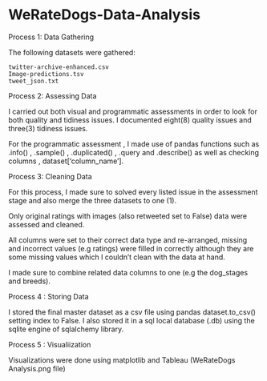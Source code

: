 # WeRateDogs-Data-Analysis


Process 1: Data Gathering

The following datasets were gathered:

    twitter-archive-enhanced.csv
    Image-predictions.tsv
    tweet_json.txt
    
Process 2: Assessing Data

I carried out both visual and programmatic assessments in order to look for both quality and tidiness issues. I documented eight(8) quality issues and three(3) tidiness issues.

For the programmatic assessment , I made use of pandas functions such as .info() , .sample() , .duplicated() , .query and .describe() as well as checking columns , dataset[‘column_name’].

Process 3: Cleaning Data

For this process, I made sure to solved every listed issue in the assessment stage and also merge the three datasets to one (1).

Only original ratings with images (also retweeted set to False) data were assessed and cleaned.

All columns were set to their correct data type and re-arranged, missing and incorrect values (e.g ratings) were filled in correctly although they are some missing values which I couldn’t clean with the data at hand.

I made sure to combine related data columns to one (e.g the dog_stages and breeds).

Process 4 : Storing Data

I stored the final master dataset as a csv file using pandas dataset.to_csv() setting index to False. I also stored it in a sql local database (.db) using the sqlite engine of sqlalchemy library.

Process 5 : Visualiization

Visualizations were done using matplotlib and Tableau (WeRateDogs Analysis.png file)
